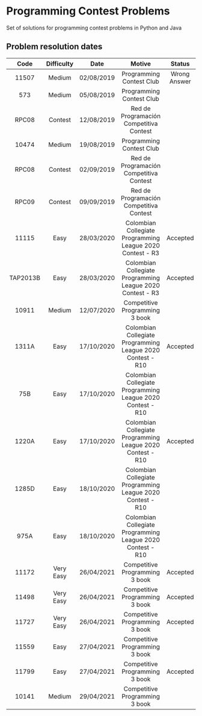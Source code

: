 # Programming Contest Problems
Set of solutions for programming contest problems in Python and Java

## Problem resolution dates

| Code          | Difficulty    | Date       | Motive                                                     | Status       |
|:-------------:|:-------------:|:----------:|:----------------------------------------------------------:| :-----------:|
| 11507         | Medium        | 02/08/2019 | Programming Contest Club                                   | Wrong Answer |
| 573           | Medium        | 05/08/2019 | Programming Contest Club                                   |              |
| RPC08         | Contest       | 12/08/2019 | Red de Programación Competitiva Contest                    |              |
| 10474         | Medium        | 19/08/2019 | Programming Contest Club                                   |              |
| RPC08         | Contest       | 02/09/2019 | Red de Programación Competitiva Contest                    |              |
| RPC09         | Contest       | 09/09/2019 | Red de Programación Competitiva Contest                    |              |
| 11115         | Easy          | 28/03/2020 | Colombian Collegiate Programming League 2020 Contest - R3  | Accepted     |
| TAP2013B      | Easy          | 28/03/2020 | Colombian Collegiate Programming League 2020 Contest - R3  | Accepted     |
| 10911         | Medium        | 12/07/2020 | Competitive Programming 3 book                             |              |
| 1311A         | Easy          | 17/10/2020 | Colombian Collegiate Programming League 2020 Contest - R10 | Accepted     |
| 75B           | Easy          | 17/10/2020 | Colombian Collegiate Programming League 2020 Contest - R10 |              |
| 1220A         | Easy          | 17/10/2020 | Colombian Collegiate Programming League 2020 Contest - R10 | Accepted     |
| 1285D         | Easy          | 18/10/2020 | Colombian Collegiate Programming League 2020 Contest - R10 |              |
| 975A          | Easy          | 18/10/2020 | Colombian Collegiate Programming League 2020 Contest - R10 |              |
| 11172         | Very Easy     | 26/04/2021 | Competitive Programming 3 book                             | Accepted     |
| 11498         | Very Easy     | 26/04/2021 | Competitive Programming 3 book                             | Accepted     |
| 11727         | Very Easy     | 26/04/2021 | Competitive Programming 3 book                             | Accepted     |
| 11559         | Easy          | 27/04/2021 | Competitive Programming 3 book                             |              |
| 11799         | Easy          | 27/04/2021 | Competitive Programming 3 book                             | Accepted     |
| 10141         | Medium        | 29/04/2021 | Competitive Programming 3 book                             |              |
